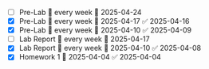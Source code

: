 - [ ] Pre-Lab 🔁 every week 📅 2025-04-24
- [x] Pre-Lab 🔁 every week 📅 2025-04-17 ✅ 2025-04-16
- [x] Pre-Lab 🔁 every week 📅 2025-04-10 ✅ 2025-04-09
- [ ] Lab Report 🔁 every week 📅 2025-04-17
- [x] Lab Report 🔁 every week 📅 2025-04-10 ✅ 2025-04-08
- [x] Homework 1 📅 2025-04-04 ✅ 2025-04-04
